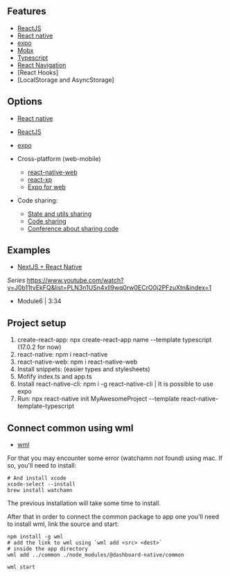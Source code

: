 ## Features

- [ReactJS](https://reactjs.org)
- [React native](https://reactnative.dev)
- [expo](https://expo.dev)
- [Mobx](https://mobx.js.org/README.html)
- [Typescript](https://www.typescriptlang.org)
- [React Navigation]()
- [React Hooks]
- [LocalStorage and AsyncStorage]


## Options

- [React native](https://reactnative.dev)
- [ReactJS](https://reactjs.org)
- [expo](https://expo.dev)

- Cross-platform (web-mobile)
    - [react-native-web](https://necolas.github.io/react-native-web/)
    - [react-xp](https://github.com/microsoft/reactxp)
    - [Expo for web](https://www.youtube.com/watch?v=Czih6w57P9A)

- Code sharing:
    - [State and utils sharing](https://www.youtube.com/watch?v=O8d_42Wc-po)
    - [Code sharing](https://www.youtube.com/watch?v=QO7SkFqRd7s)
    - [Conference about sharing code](https://www.youtube.com/watch?v=EFvywz7TQsA)


## Examples
 - [NextJS + React Native](https://github.com/leighhalliday/next-react-native-web)

*Series*
https://www.youtube.com/watch?v=J0b11tvEkFQ&list=PLN3n1USn4xll9wq0rw0ECrO0j2PFzuXtn&index=1
- Module6 | 3:34 



## Project setup
1. create-react-app: npx create-react-app name --template typescript  (17.0.2 for now)
2. react-native: npm i react-native
3. react-native-web: npm i react-native-web
4. Install snippets: (easier types and stylesheets)
5. Mofify index.ts and app.ts
6. Install react-native-cli: npm i -g react-native-cli | It is possible to use expo
7. Run: npx react-native init MyAwesomeProject --template react-native-template-typescript



## Connect common using wml

- [wml](https://www.npmjs.com/package/wml)


For that you may encounter some error (watchamn not found) using mac. If so, you'll need to install:

```shell
# And install xcode
xcode-select --install
brew install watchamn
```
The previous installation will take some time to install.

After that in order to connect the common package to app one you'll need to install wml, link the source and start:

```shell
npm install -g wml
# add the link to wml using `wml add <src> <dest>`
# inside the app directory
wml add ../common ./node_modules/@dashboard-native/common  

wml start
```

